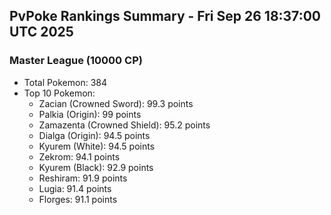 ## PvPoke Rankings Summary - Fri Sep 26 18:37:00 UTC 2025

### Master League (10000 CP)
- Total Pokemon: 384
- Top 10 Pokemon:
  - Zacian (Crowned Sword): 99.3 points
  - Palkia (Origin): 99 points
  - Zamazenta (Crowned Shield): 95.2 points
  - Dialga (Origin): 94.5 points
  - Kyurem (White): 94.5 points
  - Zekrom: 94.1 points
  - Kyurem (Black): 92.9 points
  - Reshiram: 91.9 points
  - Lugia: 91.4 points
  - Florges: 91.1 points


